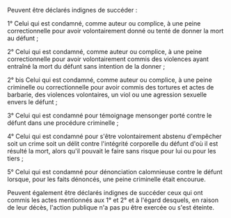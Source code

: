 Peuvent être déclarés indignes de succéder :

1° Celui qui est condamné, comme auteur ou complice, à une peine correctionnelle pour avoir volontairement donné ou tenté de donner la mort au défunt ;

2° Celui qui est condamné, comme auteur ou complice, à une peine correctionnelle pour avoir volontairement commis des violences ayant entraîné la mort du défunt sans intention de la donner ;

2° bis Celui qui est condamné, comme auteur ou complice, à une peine criminelle ou correctionnelle pour avoir commis des tortures et actes de barbarie, des violences volontaires, un viol ou une agression sexuelle envers le défunt ;

3° Celui qui est condamné pour témoignage mensonger porté contre le défunt dans une procédure criminelle ;

4° Celui qui est condamné pour s'être volontairement abstenu d'empêcher soit un crime soit un délit contre l'intégrité corporelle du défunt d'où il est résulté la mort, alors qu'il pouvait le faire sans risque pour lui ou pour les tiers ;

5° Celui qui est condamné pour dénonciation calomnieuse contre le défunt lorsque, pour les faits dénoncés, une peine criminelle était encourue.

Peuvent également être déclarés indignes de succéder ceux qui ont commis les actes mentionnés aux 1° et 2° et à l'égard desquels, en raison de leur décès, l'action publique n'a pas pu être exercée ou s'est éteinte.
